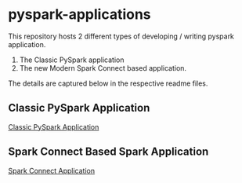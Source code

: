 # pyspark-applications
This repository hosts 2 different types of developing / writing 
pyspark application. 
1. The Classic PySpark application 
2. The new Modern Spark Connect based application.

The details are captured below in the respective readme files.


## Classic PySpark Application 
[Classic PySpark Application](./CLASSIC_README.md)


## Spark Connect Based Spark Application

[Spark Connect Application](./CONNNECT_README.md)